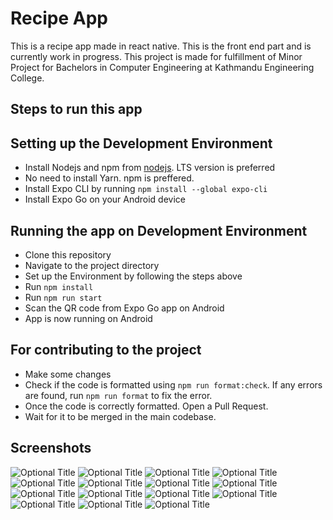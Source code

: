 # Recipe App

This is a recipe app made in react native. This is the front end part and is currently work in progress.
This project is made for fulfillment of Minor Project for Bachelors in Computer Engineering at Kathmandu Engineering College.


## Steps to run this app

## Setting up the Development Environment

- Install Nodejs and npm from [nodejs](https://nodejs.org). LTS version is preferred
- No need to install Yarn. npm is preffered.
- Install Expo CLI by running `npm install --global expo-cli`
- Install Expo Go on your Android device

## Running the app on Development Environment

- Clone this repository
- Navigate to the project directory
- Set up the Environment by following the steps above
- Run `npm install`
- Run `npm run start`
- Scan the QR code from Expo Go app on Android
- App is now running on Android

## For contributing to the project

- Make some changes
- Check if the code is formatted using `npm run format:check`. If any errors are found, run `npm run format` to fix the error.
- Once the code is correctly formatted. Open a Pull Request.
- Wait for it to be merged in the main codebase.


## Screenshots
![](/2.jpg "Optional Title")
![](/3.jpg "Optional Title")
![](/1.jpg "Optional Title")
![](/4.jpg "Optional Title")
![](/5.jpg "Optional Title")
![](/6.jpg "Optional Title")
![](/7.jpg "Optional Title")
![](/8.jpg "Optional Title")
![](/9.jpg "Optional Title")
![](/10.jpg "Optional Title")
![](/11.jpg "Optional Title")
![](/12.jpg "Optional Title")
![](/13.jpg "Optional Title")
![](/14.jpg "Optional Title")
![](/15.jpg "Optional Title")
